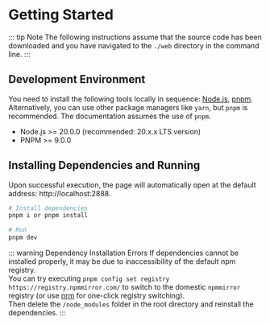 # Getting Started

::: tip Note
The following instructions assume that the source code has been downloaded and you have navigated to the `./web` directory in the command line.
:::

## Development Environment

You need to install the following tools locally in sequence: [Node.js](https://nodejs.org/en), [pnpm](https://pnpm.io/). Alternatively, you can use other package managers like `yarn`, but `pnpm` is recommended. The documentation assumes the use of `pnpm`.

- Node.js >= 20.0.0 (recommended: 20.x.x LTS version)
- PNPM >= 9.0.0

## Installing Dependencies and Running
Upon successful execution, the page will automatically open at the default address: http://localhost:2888.

```bash
# Install dependencies
pnpm i or pnpm install

# Run
pnpm dev
```

::: warning Dependency Installation Errors
If dependencies cannot be installed properly, it may be due to inaccessibility of the default npm registry.  
You can try executing `pnpm config set registry https://registry.npmmirror.com/` to switch to the domestic `npmmirror` registry (or use [nrm](https://github.com/Pana/nrm) for one-click registry switching).  
Then delete the `/node_modules` folder in the root directory and reinstall the dependencies.
:::